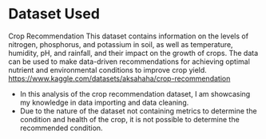 # Dataset Used

Crop Recommendation
This dataset contains information on the levels of nitrogen, phosphorus, and potassium in soil, as well as temperature, humidity, pH, and rainfall, and their impact on the growth of crops. The data can be used to make data-driven recommendations for achieving optimal nutrient and environmental conditions to improve crop yield.
https://www.kaggle.com/datasets/aksahaha/crop-recommendation

- In this analysis of the crop recommendation dataset, I am showcasing my knowledge in data importing and data cleaning.
- Due to the nature of the dataset not containing metrics to determine the condition and health of the crop, it is not possible to determine the recommended condition.